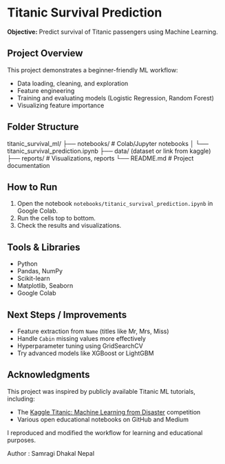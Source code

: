 # Titanic Survival Prediction

**Objective:** Predict survival of Titanic passengers using Machine Learning.

## Project Overview
This project demonstrates a beginner-friendly ML workflow:
- Data loading, cleaning, and exploration
- Feature engineering
- Training and evaluating models (Logistic Regression, Random Forest)
- Visualizing feature importance

## Folder Structure
titanic_survival_ml/
├── notebooks/ # Colab/Jupyter notebooks
│ └── titanic_survival_prediction.ipynb
├── data/ (dataset or link from kaggle)
├── reports/ # Visualizations, reports
└── README.md # Project documentation


## How to Run
1. Open the notebook `notebooks/titanic_survival_prediction.ipynb` in Google Colab.
2. Run the cells top to bottom.
3. Check the results and visualizations.

## Tools & Libraries
- Python
- Pandas, NumPy
- Scikit-learn
- Matplotlib, Seaborn
- Google Colab

## Next Steps / Improvements
- Feature extraction from `Name` (titles like Mr, Mrs, Miss)
- Handle `Cabin` missing values more effectively
- Hyperparameter tuning using GridSearchCV
- Try advanced models like XGBoost or LightGBM

## Acknowledgments

This project was inspired by publicly available Titanic ML tutorials, including:
- The [Kaggle Titanic: Machine Learning from Disaster](https://www.kaggle.com/c/titanic) competition
- Various open educational notebooks on GitHub and Medium

I reproduced and modified the workflow for learning and educational purposes.


Author : Samragi Dhakal
Nepal

